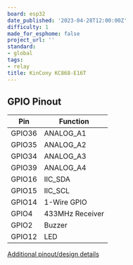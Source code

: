```yaml
---
board: esp32
date_published: '2023-04-28T12:00:00Z'
difficulty: 1
made_for_esphome: false
project_url: ''
standard:
- global
tags:
- relay
title: KinCony KC868-E16T
---
```


## GPIO Pinout

| Pin    | Function            |
| ------ | ------------------- |
| GPIO36 | ANALOG_A1           |
| GPIO35 | ANALOG_A2           |
| GPIO34 | ANALOG_A3           |
| GPIO39 | ANALOG_A4           |
| GPIO16 | IIC_SDA             |
| GPIO15 | IIC_SCL             |
| GPIO14 | 1-Wire GPIO         |
| GPIO4  | 433MHz Receiver     |
| GPIO2  | Buzzer              |
| GPIO12 | LED                 |
[Additional pinout/design details](https://www.kincony.com/tuya-esp32-din-rail-relay-module.html)